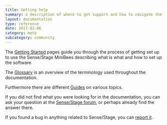 ```yaml
---
title: Getting help
summary: a description of where to get support and how to navigate the documentation
layout: documentation
type: reference
date: 2017-02-06
category: meta
subcategory: community
---
```


The [Getting Started](getting-started-with-sensestage) pages guide you through the process of getting set up to use the Sense/Stage MiniBees describing what is what and how to set up the software.

The [Glossary](glossary) is an overview of the terminology used throughout the documentation.

Furthermore there are different [Guides](guides) on various topics.

If you did not find what you were looking for in the documentation, you can ask your question at the [Sense/Stage forum](https://forum.sensestage.eu), or perhaps already find the answer there.

If you found a bug in anything related to Sense/Stage, you can [report it](reporting-bugs).
